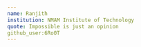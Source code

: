 ```yaml
---
name: Ranjith
institution: NMAM Institute of Technology
quote: Impossible is just an opinion
github_user:6Ro0T 
---
```

